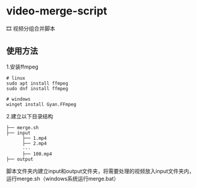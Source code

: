 # video-merge-script

🎞 视频分组合并脚本

## 使用方法

1.安装ffmpeg

```
# linux
sudo apt install ffmpeg
sudo dnf install ffmpeg

# windows
winget install Gyan.FFmpeg
```

2.建立以下目录结构

```
├── merge.sh
├── input
      ├── 1.mp4
      ├── 2.mp4
      ···
      ├── 100.mp4
├── output
```

脚本文件夹内建立input和output文件夹，将需要处理的视频放入input文件夹内，运行merge.sh（windows系统运行merge.bat）

